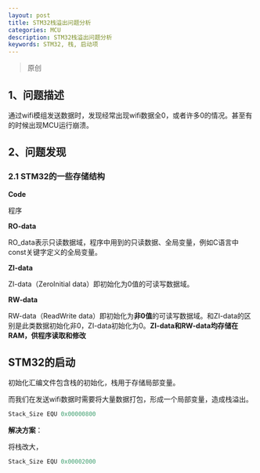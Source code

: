 ```yaml
---
layout: post
title: STM32栈溢出问题分析
categories: MCU
description: STM32栈溢出问题分析
keywords: STM32, 栈, 启动项
---
```


> 原创

## 1、问题描述

通过wifi模组发送数据时，发现经常出现wifi数据全0，或者许多0的情况。甚至有的时候出现MCU运行崩溃。

## 2、问题发现

### 2.1 STM32的一些存储结构
**Code**

程序

**RO-data**

RO_data表示只读数据域，程序中用到的只读数据、全局变量，例如C语言中const关键字定义的全局变量。

**ZI-data**

ZI-data（ZeroInitial data）即初始化为0值的可读写数据域。

**RW-data**

RW-data（ReadWrite data）即初始化为**非0值**的可读写数据域。和ZI-data的区别是此类数据初始化非0，ZI-data初始化为0。**ZI-data和RW-data均存储在RAM，供程序读取和修改**

## STM32的启动
初始化汇编文件包含栈的初始化，栈用于存储局部变量。

而我们在发送wifi数据时需要将大量数据打包，形成一个局部变量，造成栈溢出。

```asm
Stack_Size EQU 0x00000800
```

**解决方案**：

将栈改大，

```asm
Stack_Size EQU 0x00002000
```

